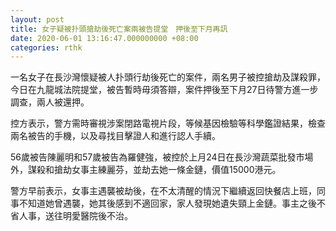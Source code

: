 ```yaml
---
layout: post
title: 女子疑被扑頭搶劫後死亡案兩被告提堂　押後至下月再訊
date: 2020-06-01 13:16:47.000000000 +08:00
categories: rthk
---
```


一名女子在長沙灣懷疑被人扑頭行劫後死亡的案件，兩名男子被控搶劫及謀殺罪，今日在九龍城法院提堂，被告暫時毋須答辯，案件押後至下月27日待警方進一步調查，兩人被還押。

控方表示，警方需時審視涉案閉路電視片段，等候基因檢驗等科學鑑證結果，檢查兩名被告的手機，以及尋找目擊證人和進行認人手續。

56歲被告陳麗明和57歲被告為羅健強，被控於上月24日在長沙灣蔬菜批發市場外，謀殺和搶劫女事主練麗芬，並劫去她一條金鏈，價值15000港元。

警方早前表示，女事主遇襲被劫後，在不太清醒的情況下繼續返回快餐店上班，同事不知道她曾遇襲，她其後感到不適回家，家人發現她遺失頸上金鏈。事主之後不省人事，送往明愛醫院後不治。
